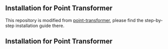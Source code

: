 
## Installation for Point Transformer

This repository is modified from [point-transformer](https://github.com/POSTECH-CVLab/point-transformer), please find the step-by-step installation guide there.

## Installation for Point Transformer

